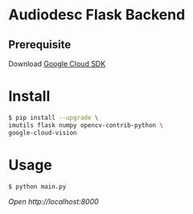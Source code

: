 # Audiodesc Flask Backend


## Prerequisite
Download [Google Cloud SDK](https://cloud.google.com/sdk/docs/quickstarts)

# Install
```bash
$ pip install --upgrade \
imutils flask numpy opencv-contrib-python \
google-cloud-vision
```

# Usage
```bash
$ python main.py
```
*Open http://localhost:8000*